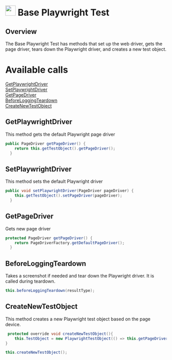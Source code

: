 # <img src="resources/MAQS.jpg" height="32" width="32"> Base Playwright Test

## Overview
The Base Playwright Test has methods that set up the web driver, gets the page driver, tears down the Playwright driver, and creates a new test object. 

# Available calls
[GetPlaywrightDriver](#GetPlaywrightDriver)  
[SetPlaywrightDriver](#SetPlaywrightDriver)  
[GetPageDriver](#GetPageDriver)  
[BeforeLoggingTeardown](#BeforeLoggingTeardown)  
[CreateNewTestObject](#CreateNewTestObject)  

## GetPlaywrightDriver
This method gets the default Playwright page driver
```java
public PageDriver getPageDriver() {
    return this.getTestObject().getPageDriver();
  }
```

## SetPlaywrightDriver
This method sets the default Playwright driver
```java
public void setPlaywrightDriver(PageDriver pageDriver) {
    this.getTestObject().setPageDriver(pageDriver);
  }
```

## GetPageDriver
Gets new page driver
```java
protected PageDriver getPageDriver() {
    return PageDriverFactory.getDefaultPageDriver();
  }
```

## BeforeLoggingTeardown
Takes a screenshot if needed and tear down the Playwright driver. It is called during teardown.
```java
this.beforeLoggingTeardown(resultType);
```

## CreateNewTestObject
This method creates a new Playwright test object based on the page device.
```java
 protected override void createNewTestObject(){
    this.TestObject = new PlaywrightTestObject(() => this.getPageDriver(), this.createLogger(), this.getFullyQualifiedTestClassName());
}

this.createNewTestObject();
```